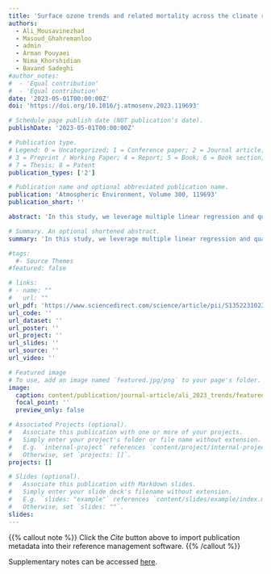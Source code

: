 ```yaml
---
title: 'Surface ozone trends and related mortality across the climate regions of the contiguous United States during the most recent climate period, 1991–2020'
authors:
  - Ali_Mousavinezhad
  - Masoud_Ghahremanloo
  - admin
  - Arman Pouyaei
  - Nima_Khorshidian
  - Bavand Sadeghi
#author_notes:
#  - 'Equal contribution'
#  - 'Equal contribution'
date: '2023-05-01T00:00:00Z'
doi: 'https://doi.org/10.1016/j.atmosenv.2023.119693'

# Schedule page publish date (NOT publication's date).
publishDate: '2023-05-01T00:00:00Z'

# Publication type.
# Legend: 0 = Uncategorized; 1 = Conference paper; 2 = Journal article;
# 3 = Preprint / Working Paper; 4 = Report; 5 = Book; 6 = Book section;
# 7 = Thesis; 8 = Patent
publication_types: ['2']

# Publication name and optional abbreviated publication name.
publication: 'Atmospheric Environment, Volume 300, 119693'
publication_short: ''

abstract: 'In this study, we leverage multiple linear regression and quantile regression combined with a novel deep learning tool (SHapley Additive exPlanations) to isolate the impact of meteorology on surface ozone pollution and to assess the effectiveness of emission reduction measures across the Contiguous United States (US) during the latest climate period (1991–2020). The findings demonstrate that all regions except the Northern Rockies and the Southwest experienced decreasing trends in median values during the warm season, with rural stations in the Southeast and urban stations in the Northeast experiencing the greatest declines of −1.29 ± 0.07 and −0.85 ± 0.08 ppb.a−1, respectively. Similar to the original data, the median values of adjusted MDA8 (Maximum Daily 8-h Average) ozone show negative trends in all regions except for Southwest urban stations, with the highest recorded in rural stations of the Southeast (−1.13 ± 0.05 ppb.a−1) and urban stations of the Northeast (−0.79 ± 0.06 ppb.a−1). In addition, the 95th percentile values of original and adjusted MDA8 ozone decreased in all regions in which Northeast urban stations had the greatest reduction (original: 3.53 ± 0.29 ppb.a−1, adjusted: 2.96 ± 0.27 ppb.a−1). Our results suggest that meteorological inter-annual variability reduces the ozone burden during the warm season in the eastern US and southern California; at the same time, it contributes to increased ozone pollution in the central US, Southwest, and northern California, indicating that efforts to reduce air pollution may be hindered by climate change. Our analysis of the impact of short-term exposure to ozone on health shows that the South was the most positively impacted by emission control policies implemented after 2000, and the Northeast had the highest number of prevented deaths (30.45 deaths prevented/million people) resulting from respiratory diseases. The results of this study should benefit air quality managers and policymakers, particularly in their efforts to update ozone mitigation strategies.'

# Summary. An optional shortened abstract.
summary: 'In this study, we leverage multiple linear regression and quantile regression combined with a novel deep learning tool (SHapley Additive exPlanations) to isolate the impact of meteorology on surface ozone pollution and to assess the effectiveness of emission reduction measures across the Contiguous United States (US) during the latest climate period (1991–2020). The findings demonstrate that all regions except the Northern Rockies and the Southwest experienced decreasing trends in median values during the warm season, with rural stations in the Southeast and urban stations in the Northeast experiencing the greatest declines of −1.29 ± 0.07 and −0.85 ± 0.08 ppb.a−1, respectively. Similar to the original data, the median values of adjusted MDA8 (Maximum Daily 8-h Average) ozone show negative trends in all regions except for Southwest urban stations, with the highest recorded in rural stations of the Southeast (−1.13 ± 0.05 ppb.a−1) and urban stations of the Northeast (−0.79 ± 0.06 ppb.a−1). In addition, the 95th percentile values of original and adjusted MDA8 ozone decreased in all regions in which Northeast urban stations had the greatest reduction (original: 3.53 ± 0.29 ppb.a−1, adjusted: 2.96 ± 0.27 ppb.a−1). Our results suggest that meteorological inter-annual variability reduces the ozone burden during the warm season in the eastern US and southern California; at the same time, it contributes to increased ozone pollution in the central US, Southwest, and northern California, indicating that efforts to reduce air pollution may be hindered by climate change. Our analysis of the impact of short-term exposure to ozone on health shows that the South was the most positively impacted by emission control policies implemented after 2000, and the Northeast had the highest number of prevented deaths (30.45 deaths prevented/million people) resulting from respiratory diseases. The results of this study should benefit air quality managers and policymakers, particularly in their efforts to update ozone mitigation strategies.'

#tags:
  #- Source Themes
#featured: false

# links:
# - name: ""
#   url: ""
url_pdf: 'https://www.sciencedirect.com/science/article/pii/S135223102300119X/pdfft?md5=f724cb137252f060bfe3842ab115e26d&pid=1-s2.0-S135223102300119X-main.pdf'
url_code: ''
url_dataset: ''
url_poster: ''
url_project: ''
url_slides: ''
url_source: ''
url_video: ''

# Featured image
# To use, add an image named `featured.jpg/png` to your page's folder.
image:
  caption: content/publication/journal-article/ali_2023_trends/featured_ali.jpeg
  focal_point: ''
  preview_only: false

# Associated Projects (optional).
#   Associate this publication with one or more of your projects.
#   Simply enter your project's folder or file name without extension.
#   E.g. `internal-project` references `content/project/internal-project/index.md`.
#   Otherwise, set `projects: []`.
projects: []

# Slides (optional).
#   Associate this publication with Markdown slides.
#   Simply enter your slide deck's filename without extension.
#   E.g. `slides: "example"` references `content/slides/example/index.md`.
#   Otherwise, set `slides: ""`.
slides:
---
```


{{% callout note %}}
Click the _Cite_ button above to import publication metadata into their reference management software.
{{% /callout %}}

Supplementary notes can be accessed [here](https://ars.els-cdn.com/content/image/1-s2.0-S135223102300119X-mmc1.docx).
